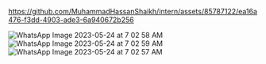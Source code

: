 

https://github.com/MuhammadHassanShaikh/intern/assets/85787122/ea16a476-f3dd-4903-ade3-6a940672b256

![WhatsApp Image 2023-05-24 at 7 02 58 AM](https://github.com/MuhammadHassanShaikh/intern/assets/85787122/920757dd-e783-432f-8eb6-700f2d40c772)
![WhatsApp Image 2023-05-24 at 7 02 59 AM](https://github.com/MuhammadHassanShaikh/intern/assets/85787122/09c21350-7f30-4cf6-a843-0ea440cb0fe0)
![WhatsApp Image 2023-05-24 at 7 02 57 AM](https://github.com/MuhammadHassanShaikh/intern/assets/85787122/d3ceba19-7aef-47e4-b21a-b96e23dce833)
